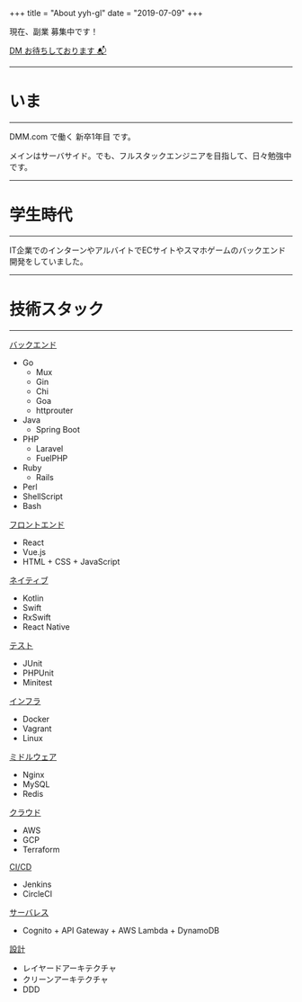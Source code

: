+++
title = "About yyh-gl"
date = "2019-07-09"
+++

現在、副業 募集中です！

<a href="https://twitter.com/yyh_gl">
      DM お待ちしております 📬
</a>

---
# いま
---

DMM.com で働く 新卒1年目 です。

メインはサーバサイド。でも、フルスタックエンジニアを目指して、日々勉強中です。

---
# 学生時代
---

IT企業でのインターンやアルバイトでECサイトやスマホゲームのバックエンド開発をしていました。

---
# 技術スタック
---

<u>バックエンド</u>

- Go
  - Mux
  - Gin
  - Chi
  - Goa
  - httprouter
- Java
  - Spring Boot
- PHP
  - Laravel
  - FuelPHP
- Ruby
  - Rails
- Perl
- ShellScript
- Bash
  
<u>フロントエンド</u>

- React 
- Vue.js
- HTML + CSS + JavaScript

<u>ネイティブ</u>

- Kotlin
- Swift
- RxSwift
- React Native

<u>テスト</u>

- JUnit
- PHPUnit
- Minitest

<u>インフラ</u>

- Docker
- Vagrant
- Linux

<u>ミドルウェア</u>

- Nginx
- MySQL
- Redis

<u>クラウド</u>

- AWS
- GCP
- Terraform

<u>CI/CD</u>

- Jenkins
- CircleCI

<u>サーバレス</u>

- Cognito + API Gateway + AWS Lambda + DynamoDB

<u>設計</u>

- レイヤードアーキテクチャ
- クリーンアーキテクチャ
- DDD
